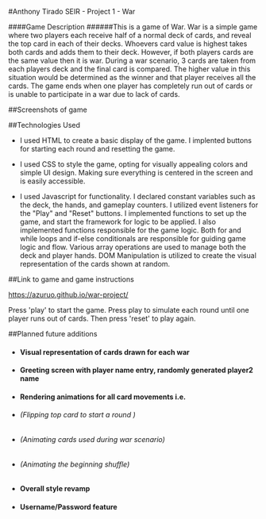 #Anthony Tirado SEIR - Project 1 - War

####Game Description
######This is a game of War. War is a simple game where two players each receive half of a normal deck of cards, and reveal the top card in each of their decks. Whoevers card value is highest takes both cards and adds them to their deck. However, if both players cards are the same value then it is war. During a war scenario, 3 cards are taken from each players deck and the final card is compared. The higher value in this situation would be determined as the winner and that player receives all the cards. The game ends when one player has completely run out of cards or is unable to participate in a war due to lack of cards.

##Screenshots of game


##Technologies Used

* I used HTML to create a basic display of the game. I implented buttons for starting each round and resetting the game.

* I used CSS to style the game, opting for visually appealing colors and simple UI design. Making sure everything is centered in the screen and is easily accessible.

* I used Javascript for functionality. I declared constant variables such as the deck, the hands, and gameplay counters. I utilized event listeners for the "Play" and "Reset" buttons. I implemented functions to set up the game, and start the framework for logic to be applied. I also implemented functions responsible for the game logic. Both for and while loops and if-else conditionals are responsible for guiding game logic and flow. Various array operations are used to manage both the deck and player hands. DOM Manipulation is utilized to create the visual representation of the cards shown at random. 

##Link to game and game instructions

https://azuruo.github.io/war-project/

Press 'play' to start the game. Press play to simulate each round until one player runs out of cards. Then press 'reset' to play again.


##Planned future additions

* #### Visual representation of cards drawn for each war

* #### Greeting screen with player name entry, randomly generated player2 name

* #### Rendering animations for all card movements i.e. 
* ###### (Flipping top card to start a round )
* ###### (Animating cards used during war scenario)
* ###### (Animating the beginning shuffle)

* #### Overall style revamp
* #### Username/Password feature
